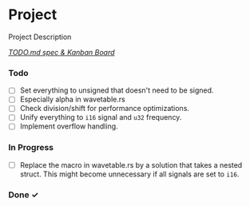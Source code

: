 # Project

Project Description

<em>[TODO.md spec & Kanban Board](https://bit.ly/3fCwKfM)</em>

### Todo

- [ ] Set everything to unsigned that doesn't need to be signed.  
- [ ] Especially alpha in wavetable.rs  
- [ ] Check division/shift for performance optimizations.  
- [ ] Unify everything to `i16` signal and `u32` frequency.  
- [ ] Implement overflow handling.  

### In Progress

- [ ] Replace the macro in wavetable.rs by a solution that takes a nested struct. This might become unnecessary if all signals are set to `i16`.  

### Done ✓


